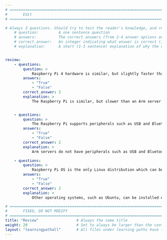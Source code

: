 ```yaml
---
# ================================================================================
#       Edit
# ================================================================================

# Always 3 questions. Should try to test the reader's knowledge, and reinforce the key points you want them to remember.
    # question:         A one sentence question
    # answers:          The correct answers (from 2-4 answer options only). Should be surrounded by quotes.
    # correct_answer:   An integer indicating what answer is correct (index starts from 0)
    # explanation:      A short (1-3 sentence) explanation of why the correct answer is correct. Can add aditional context if desired


review:
    - questions:
        question: >
            Raspberry Pi 4 hardware is similar, but slightly faster than an Arm server from a cloud service provider
        answers:
            - "True"
            - "False"
        correct_answer: 2                     
        explanation: >
            The Raspberry Pi is similar, but slower than an Arm server


    - questions:
        question: >
            The Raspberry Pi supports peripherals such as USB and Bluetooth, which are also present on an Arm server
        answers:
            - "True"
            - "False"
        correct_answer: 2
        explanation: >
            Arm servers do not have peripherals such as USB and Bluetooth, but in many cases can run the same software as a Raspberry Pi 

    - questions:
        question: >
            Raspberry Pi OS is the only Linux distribution which can be run on a Raspberry Pi 4
        answers:
            - "True"
            - "False"
        correct_answer: 2                     
        explanation: >
            Other operating systems, such as Ubuntu, can be installed on the Raspberry Pi. 

# ================================================================================
#       FIXED, DO NOT MODIFY
# ================================================================================
title: "Review"                 # Always the same title
weight: 20                      # Set to always be larger than the content in this path
layout: "learningpathall"       # All files under learning paths have this same wrapper
---
```

